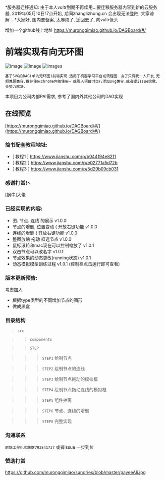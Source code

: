*服务器迁移通知:  由于本人vultr到期不再续用...要迁移服务器内容到新的云服务器, 2019年05月10日17点开始, 期间zhanglizhong.cn 会出现无法登陆, 大家谅解...
*大家好, 国内要备案, 太麻烦了, 迁回去了, 向vultr低头

增加一个github线上地址  https://murongqimiao.github.io/DAGBoard/#/

前端实现有向无环图
===========
![image](https://img.shields.io/github/languages/count/murongqimiao/DAGBoard.svg)
![image](https://img.shields.io/github/languages/top/murongqimiao/DAGBoard.svg)
![images](https://img.shields.io/badge/chrome-72.0.3626.121正式版+-red.svg)



`基于SVG的DAG(单向无环图)前端实现.适用于机器学习平台或流程图.`
`由于只有我一人开发,无暇兼顾兼容,推荐使用chrome内核使用~ 或引入项目时自行添加svg兼容,或者提issue给我,会努力解决.`

本项目为公司内部PAI需求,
参考了国内外其他公司的DAG实现


## 在线预览
[https://murongqimiao.github.io/DAGBoard/#/](https://murongqimiao.github.io/DAGBoard/#/)



###  简书配套教程地址:

* [ 教程1 ]  https://www.jianshu.com/p/b044f94e8211
* [ 教程2 ]  https://www.jianshu.com/p/e02771a5d72b
* [ 教程3 ]  https://www.jianshu.com/p/5d29b09cb031



### 感谢打赏!~
[蜗牛]大佬


### 已经实现的内容:
* 图. 节点. 连线 的展示 v1.0.0
* 节点的增删, 位置变动 ( 开放右键功能 v1.0.0
* 连线的增删 ( 开放右键功能 v1.0.0
* 整图放缩 拖动 框选节点 v1.0.0
* 鼠标滚轮和mac现在可以控制缩放了  v1.0.1
* 双击节点可以改名字 v1.0.1
* 节点效果的动态更改(running状态) v1.0.1
* 动态模拟模型训练过程 v1.0.1 (控制栏点击运行即可查看)

### 版本更新预告:
考虑加入
* 根据type类型的不同增加节点的图形
* 做成黑盒


### 目录结构


>`src`

>>`components`

>>`STEP`

>>>`STEP1`  绘制节点

>>>`STEP2` 绘制节点的连线

>>>`STEP3`  绘制节点拖动的模拟框

>>>`STEP4`  绘制节点拖动连线的模拟框

>>>`STEP5`  组件抽离

>>>`STEP6`  节点、连线的增删

>>>`STEP8`  完整实现


### 沟通联系
`前端工程化实践群793841737`
或者issue 一步到位

### 赞助打赏
https://github.com/murongqimiao/sundries/blob/master/payeeAli.jpg
